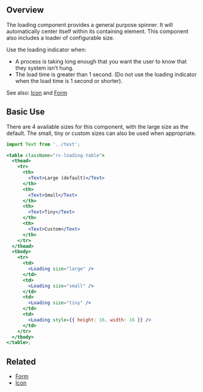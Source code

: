 ## Overview

The loading component provides a general purpose spinner. It will automatically center itself within its containing element. This component also includes a loader of configurable size.

Use the loading indicator when:

- A process is taking long enough that you want the user to know that they system isn’t hung.
- The load time is greater than 1 second. (Do not use the loading indicator when the load time is 1 second or shorter).

See also: [Icon](#/React%20Components/Icon) and [Form](#/React%20Components/Form)

## Basic Use

There are 4 available sizes for this component, with the large size as the default. The small, tiny or custom sizes can also be used when appropriate.

```jsx
import Text from '../text';

<table className="rc-loading-table">
  <thead>
    <tr>
      <th>
        <Text>Large (default)</Text>
      </th>
      <th>
        <Text>Small</Text>
      </th>
      <th>
        <Text>Tiny</Text>
      </th>
      <th>
        <Text>Custom</Text>
      </th>
    </tr>
  </thead>
  <tbody>
    <tr>
      <td>
        <Loading size="large" />
      </td>
      <td>
        <Loading size="small" />
      </td>
      <td>
        <Loading size="tiny" />
      </td>
      <td>
        <Loading style={{ height: 16, width: 16 }} />
      </td>
    </tr>
  </tbody>
</table>;
```

## Related

- [Form](#/React%20Components/Form)
- [Icon](#/React%20Components/Icon)
